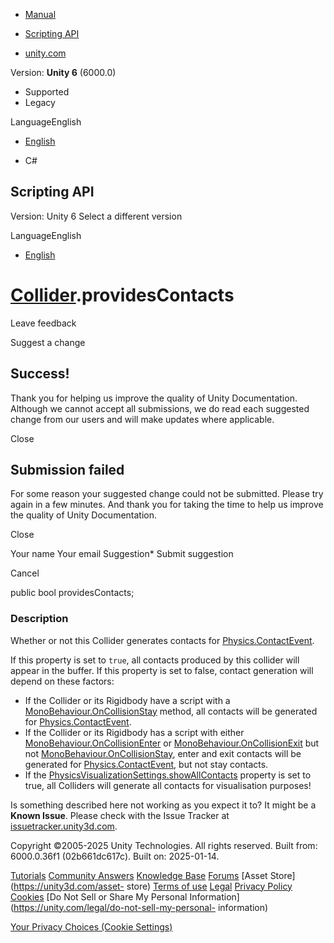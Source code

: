 [ ]()

  * [Manual](../Manual/index.html)
  * [Scripting API](../ScriptReference/index.html)

  * [unity.com](https://unity.com/)

Version: **Unity 6** (6000.0)

  * Supported
  * Legacy

LanguageEnglish

  * [English]()

  * C#

[ ](https://docs.unity3d.com)

## Scripting API

Version: Unity 6 Select a different version

LanguageEnglish

  * [English]()

#  [Collider](Collider.html).providesContacts

Leave feedback

Suggest a change

## Success!

Thank you for helping us improve the quality of Unity Documentation. Although
we cannot accept all submissions, we do read each suggested change from our
users and will make updates where applicable.

Close

## Submission failed

For some reason your suggested change could not be submitted. Please <a>try
again</a> in a few minutes. And thank you for taking the time to help us
improve the quality of Unity Documentation.

Close

Your name Your email Suggestion* Submit suggestion

Cancel

[ ]()

public bool providesContacts;

### Description

Whether or not this Collider generates contacts for
[Physics.ContactEvent](Physics.ContactEvent.html).

If this property is set to `true`, all contacts produced by this collider will
appear in the buffer. If this property is set to false, contact generation
will depend on these factors:

  * If the Collider or its Rigidbody have a script with a [MonoBehaviour.OnCollisionStay](MonoBehaviour.OnCollisionStay.html) method, all contacts will be generated for [Physics.ContactEvent](Physics.ContactEvent.html).
  * If the Collider or its Rigidbody has a script with either [MonoBehaviour.OnCollisionEnter](MonoBehaviour.OnCollisionEnter.html) or [MonoBehaviour.OnCollisionExit](MonoBehaviour.OnCollisionExit.html) but not [MonoBehaviour.OnCollisionStay](MonoBehaviour.OnCollisionStay.html), enter and exit contacts will be generated for [Physics.ContactEvent](Physics.ContactEvent.html), but not stay contacts.
  * If the [PhysicsVisualizationSettings.showAllContacts](PhysicsVisualizationSettings-showAllContacts.html) property is set to true, all Colliders will generate all contacts for visualisation purposes!

Is something described here not working as you expect it to? It might be a
**Known Issue**. Please check with the Issue Tracker at
[issuetracker.unity3d.com](https://issuetracker.unity3d.com).

Copyright ©2005-2025 Unity Technologies. All rights reserved. Built from:
6000.0.36f1 (02b661dc617c). Built on: 2025-01-14.

[Tutorials](https://unity3d.com/learn) [Community
Answers](https://answers.unity3d.com) [Knowledge
Base](https://support.unity3d.com/hc/en-us)
[Forums](https://forum.unity3d.com) [Asset Store](https://unity3d.com/asset-
store) [Terms of use](https://docs.unity3d.com/Manual/TermsOfUse.html)
[Legal](https://unity.com/legal) [Privacy
Policy](https://unity.com/legal/privacy-policy)
[Cookies](https://unity.com/legal/cookie-policy) [Do Not Sell or Share My
Personal Information](https://unity.com/legal/do-not-sell-my-personal-
information)

[Your Privacy Choices (Cookie Settings)](javascript:void\(0\);)

